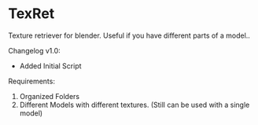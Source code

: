 # TexRet
Texture retriever for blender.
Useful if you have different parts of a model..


Changelog v1.0:
* Added Initial Script

Requirements:
1. Organized Folders
1. Different Models with different textures. (Still can be used with a single model)
